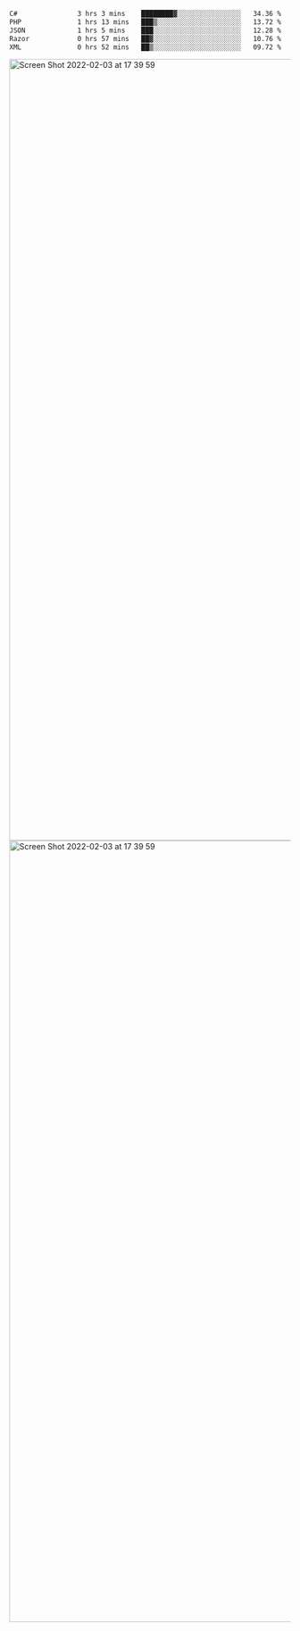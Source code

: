 <!--START_SECTION:waka-->

```txt
C#               3 hrs 3 mins    ████████▓░░░░░░░░░░░░░░░░   34.36 %
PHP              1 hrs 13 mins   ███▒░░░░░░░░░░░░░░░░░░░░░   13.72 %
JSON             1 hrs 5 mins    ███░░░░░░░░░░░░░░░░░░░░░░   12.28 %
Razor            0 hrs 57 mins   ██▓░░░░░░░░░░░░░░░░░░░░░░   10.76 %
XML              0 hrs 52 mins   ██▒░░░░░░░░░░░░░░░░░░░░░░   09.72 %
```

<!--END_SECTION:waka-->

<img width="1400" alt="Screen Shot 2022-02-03 at 17 39 59" src="https://user-images.githubusercontent.com/45716542/152387304-f2b60485-53a6-4f4b-a818-5cefb1b0c0ae.png">
<img width="1400" alt="Screen Shot 2022-02-03 at 17 39 59" src="https://user-images.githubusercontent.com/45716542/152387273-ea5cdf21-2a45-44da-8bef-00c1763b1d42.png">
